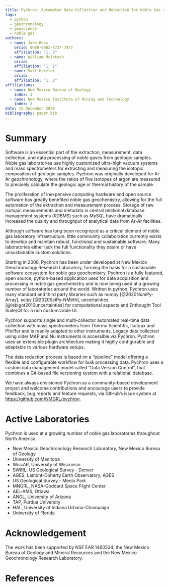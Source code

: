 ```yaml
---
title: Pychron: Automated Data Collection and Reduction for Noble Gas and Ar/Ar Geochronology
tags:
  - python
  - geochronology
  - geoscience
  - noble gas
authors:
  - name: Jake Ross
    orcid: 0000-0003-4727-7472
    affiliation: "1, 2"
  - name: William McIntosh
    orcid:
    affiliation: "1, 2"
  - name: Matt Heizler
    orcid:
    affiliation: "1, 2"
affiliations: 
  - name: New Mexico Bureau of Geology
    index: 1
  - name: New Mexico Institute of Mining and Technology
    index: 2
date: 15 December 2020
bibliography: paper.bib
---
```


# Summary


Software is an essential part of the extraction, measurement, data collection, and data processing of noble gases from geologic samples. Noble gas laboratories use highly customized ultra-high vacuum systems and mass spectrometers for extracting and measuring the isotopic composition of geologic samples. Pychron was originally developed for Ar-Ar geochronology, where the ratios of five isotopes of argon are measured to precisely calculate the geologic age or thermal history of the sample. 

The proliferation of inexpensive computing hardware and open source software has greatly benefited noble gas geochemistry, allowing for the full automation of the extraction and measurement process. Storage of raw isotopic measurements and metadata in central relational database management systems (RDBMS) such as MySQL have dramatically increased the quality and throughput of analytical data from Ar-Ar facilities. 

Although software has long been recognized as a critical element of noble gas laboratory infrastructure, little community collaboration currently exists to develop and maintain robust, functional and sustainable software. Many laboratories either lack the full functionality they desire or have unsustainable custom solutions. 

Starting in 2008, Pychron has been under developed at New Mexico Geochronology Research Laboratory, forming the basis for a sustainable software ecosystem for noble gas geochemistry. Pychron is a fully featured, open source, python-based application used for data acquisition and processing in noble gas geochemistry and is now being used at a growing number of laboratories around the world. Written in python, Pychron uses many standard and third party libraries such as numpy [@2020NumPy-Array], scipy [@2020SciPy-NMeth], uncertainties [@lebigot2010uncertainties]
 for computational aspects and Enthought Tool Suite/Qt for a rich customizable UI. 

Pychron supports single and multi-collector automated real-time data collection with mass spectrometers from Thermo Scientific, Isotopx and Pfeiffer and is readily adapted to other instruments. Legacy data collected using older MAP and Nu instruments is accessible via Pychron. Pychron uses an extensible plugin architecture making it highly configurable and adaptable to various hardware setups. 

The data reduction process is based on a “pipeline” model offering a flexible and configurable workflow for bulk processing data. Pychron uses a custom data management model called “Data Version Control”, that combines a Git-based file versioning system with a relational database. 

We have always envisioned Pychron as a community-based development project and welcome contributions and encourage users to provide feedback, bug reports and feature requests, via GitHub’s issue system at https://github.com/NMGRL/pychron. 

# Active Laboratories
Pychron is used at a growing number of noble gas laboratories throughout North America.

 - New Mexico Geochronology Research Laboratory, New Mexico Bureau of Geology
 - University of Manitoba
 - WiscAR, University of Wisconsin
 - SWIRL, US Geological Survey - Denver
 - AGES, Lamont-Doherty Earth Observatory, AGES
 - US Geological Survey - Menlo Park
 - MNGRL, NASA-Goddard Space Flight Center
 - AEL-AMS, Ottawa
 - ANGL, University of Arizona
 - TAP, Purdue University
 - HAL, University of Indiana Urbana-Champaign
 - University of Florida


# Acknowledgement
The work has been supported by NSF EAR 1460534, the New Mexico Bureau of Geology and Mineral Resources and the New Mexico Geochronology Research Laboratory.  

# References